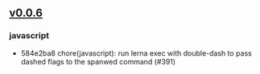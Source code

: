## [v0.0.6](https://github.com/algolia/algoliasearch-client-javascript/compare/v0.0.5...v0.0.6)

### javascript
- 584e2ba8 chore(javascript): run lerna exec with double-dash to pass dashed flags to the spanwed command (#391)


